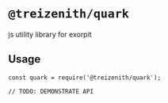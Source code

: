 # `@treizenith/quark`

js utility library for exorpit

## Usage

```
const quark = require('@treizenith/quark');

// TODO: DEMONSTRATE API
```
